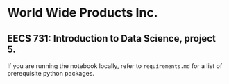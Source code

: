 # World Wide Products Inc.

## EECS 731: Introduction to Data Science, project 5.

If you are running the notebook locally, refer to `requirements.md` for a list of prerequisite python packages.
